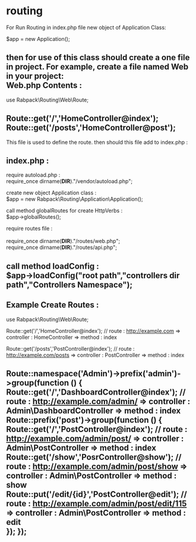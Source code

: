 # routing
For Run Routing in index.php file new object of Application Class:

$app = new Application();

then for use of this class should create a one file in project. 
For example, create a file named Web in your project:<br>
Web.php Contents : 
--------------------------------------------
use Rabpack\Routing\Web\Route;

Route::get('/','HomeController@index');<br>
Route::get('/posts','HomeController@post');<br>
---------------------------------------------
This file is used to define the route.
then should this file add to index.php :<br> 

index.php : 
-----------------------------------------------------------------------------
  require autoload.php : <br>
  require_once dirname(__DIR__)."/vendor/autoload.php"; <br>
  
   create new object Application class : <br> 
  $app = new Rabpack\Routing\Application\Application();<br>
  
  call method globalRoutes for create HttpVerbs : <br>
  $app->globalRoutes();<br>
  
  require routes file : <br>  
  require_once dirname(__DIR__)."/routes/web.php";<br>
  require_once dirname(__DIR__)."/routes/api.php";<br>
  
  call method loadConfig : <br>
  $app->loadConfig("root path","controllers dir path","Controllers Namespace");<br>
  -----------------------------------------------------------------------------
  Example Create Routes : <br>
  -----------------------------------------------------------------------------
 
  use Rabpack\Routing\Web\Route;<br> 
  
  Route::get('/','HomeController@index'); // route : http://example.com => controller : HomeController => method : index <br>
  
  Route::get('/posts','PostController@index'); // route : http://example.com/posts => controller : PostController => method : index <br>
  
  Route::namespace('Admin')->prefix('admin')->group(function () {<br> 
      Route::get('/','DashboardController@index');  // route : http://example.com/admin/ => controller : Admin\DashboardController => method : index <br>
      Route::prefix('post')->group(function () {
         Route::get('/','PostController@index'); // route : http://example.com/admin/post/ => controller : Admin\PostController => method : index <br>
         Route::get('/show','PosrController@show'); // route : http://example.com/admin/post/show => controller : Admin\PostController => method : show <br>
         Route::put('/edit/{id}','PostController@edit'); // route : http://example.com/admin/post/edit/115 => controller : Admin\PostController => method : edit <br>
      });
  });
  -----------------------------------------------------------------------------
